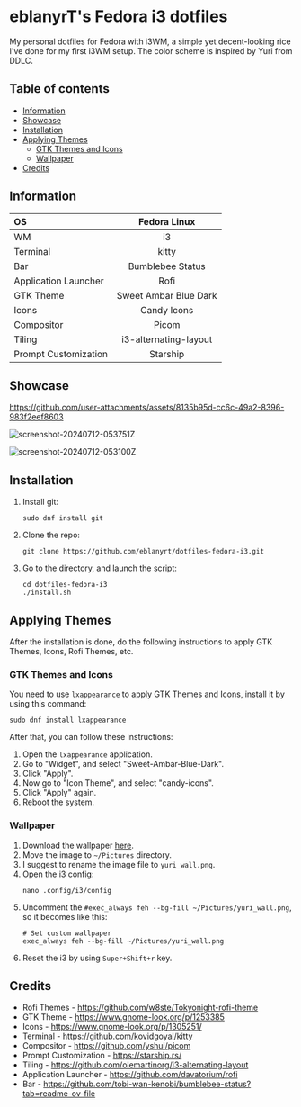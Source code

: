 # eblanyrT's Fedora i3 dotfiles
My personal dotfiles for Fedora with i3WM, a simple yet decent-looking rice I've done for my first i3WM setup. The color scheme is inspired by Yuri from DDLC.

## Table of contents
* [Information](#information)
* [Showcase](#showcase)
* [Installation](#installation)
* [Applying Themes](#applying-themes)
    * [GTK Themes and Icons](#gtk-themes-and-icons)
    * [Wallpaper](#wallpaper)
* [Credits](#credits)

## Information
|OS| Fedora Linux|
|:-----|:-------:|
|WM| i3|
|Terminal| kitty|
|Bar| Bumblebee Status|
|Application Launcher| Rofi|
|GTK Theme| Sweet Ambar Blue Dark|
|Icons| Candy Icons|
|Compositor| Picom|
|Tiling| i3-alternating-layout|
|Prompt Customization| Starship|

## Showcase
https://github.com/user-attachments/assets/8135b95d-cc6c-49a2-8396-983f2eef8603

![screenshot-20240712-053751Z](https://github.com/user-attachments/assets/d03942dd-4730-4bd2-b0a6-c8202ab12977)

![screenshot-20240712-053100Z](https://github.com/user-attachments/assets/ea66b4ec-4437-4228-87ae-6a9337767993)

## Installation
1. Install git:
    ```
    sudo dnf install git
    ```
2. Clone the repo:
    ```
    git clone https://github.com/eblanyrt/dotfiles-fedora-i3.git
    ```
3. Go to the directory, and launch the script:
    ```
    cd dotfiles-fedora-i3
    ./install.sh
    ```

## Applying Themes
After the installation is done, do the following instructions to apply GTK Themes, Icons, Rofi Themes, etc.

### GTK Themes and Icons
You need to use `lxappearance` to apply GTK Themes and Icons, install it by using this command:
```
sudo dnf install lxappearance
```

After that, you can follow these instructions:
1. Open the `lxappearance` application.
2. Go to "Widget", and select "Sweet-Ambar-Blue-Dark".
3. Click "Apply".
4. Now go to "Icon Theme", and select "candy-icons".
5. Click "Apply" again.
6. Reboot the system.

### Wallpaper
1. Download the wallpaper [here](https://images5.alphacoders.com/114/1149233.png).
2. Move the image to `~/Pictures` directory.
3. I suggest to rename the image file to `yuri_wall.png`.
4. Open the i3 config:
    ```
    nano .config/i3/config
    ```
5. Uncomment the `#exec_always feh --bg-fill ~/Pictures/yuri_wall.png`, so it becomes like this:
    ```
    # Set custom wallpaper
    exec_always feh --bg-fill ~/Pictures/yuri_wall.png
    ```
6. Reset the i3 by using `Super+Shift+r` key.

## Credits
- Rofi Themes - https://github.com/w8ste/Tokyonight-rofi-theme
- GTK Theme - https://www.gnome-look.org/p/1253385
- Icons - https://www.gnome-look.org/p/1305251/
- Terminal - https://github.com/kovidgoyal/kitty
- Compositor - https://github.com/yshui/picom
- Prompt Customization - https://starship.rs/
- Tiling - https://github.com/olemartinorg/i3-alternating-layout
- Application Launcher - https://github.com/davatorium/rofi
- Bar - https://github.com/tobi-wan-kenobi/bumblebee-status?tab=readme-ov-file